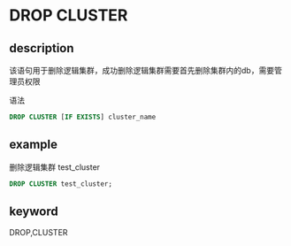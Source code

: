 # DROP CLUSTER

## description

该语句用于删除逻辑集群，成功删除逻辑集群需要首先删除集群内的db，需要管理员权限

语法

```sql
DROP CLUSTER [IF EXISTS] cluster_name
```

## example

删除逻辑集群 test_cluster

```sql
DROP CLUSTER test_cluster;
```

## keyword

DROP,CLUSTER
